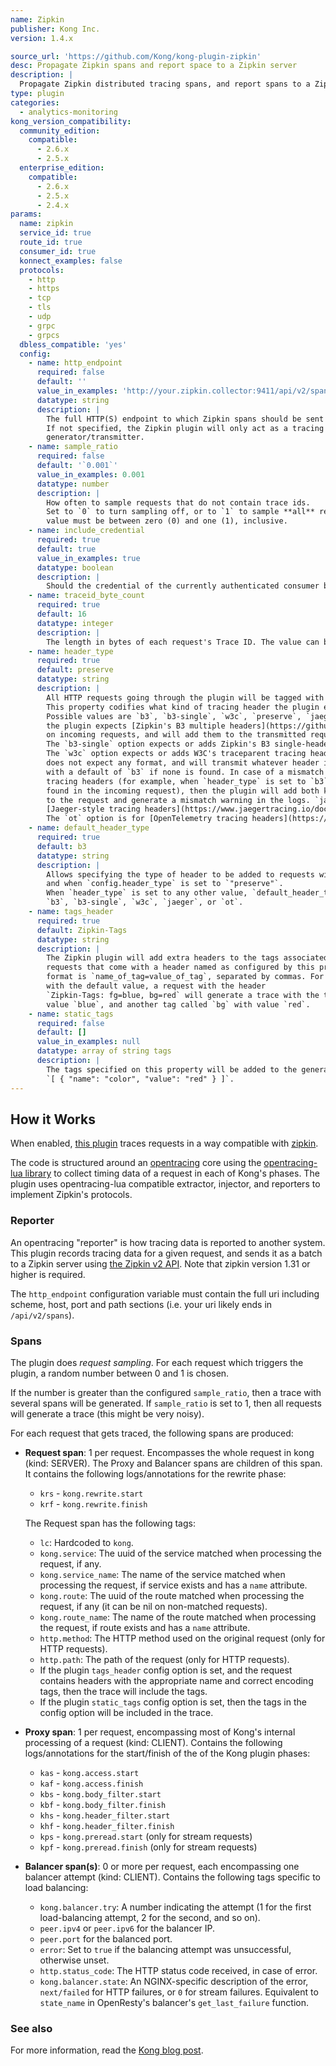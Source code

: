 ```yaml
---
name: Zipkin
publisher: Kong Inc.
version: 1.4.x

source_url: 'https://github.com/Kong/kong-plugin-zipkin'
desc: Propagate Zipkin spans and report space to a Zipkin server
description: |
  Propagate Zipkin distributed tracing spans, and report spans to a Zipkin server.
type: plugin
categories:
  - analytics-monitoring
kong_version_compatibility:
  community_edition:
    compatible:
      - 2.6.x
      - 2.5.x
  enterprise_edition:
    compatible:
      - 2.6.x
      - 2.5.x
      - 2.4.x
params:
  name: zipkin
  service_id: true
  route_id: true
  consumer_id: true
  konnect_examples: false
  protocols:
    - http
    - https
    - tcp
    - tls
    - udp
    - grpc
    - grpcs
  dbless_compatible: 'yes'
  config:
    - name: http_endpoint
      required: false
      default: ''
      value_in_examples: 'http://your.zipkin.collector:9411/api/v2/spans'
      datatype: string
      description: |
        The full HTTP(S) endpoint to which Zipkin spans should be sent by Kong.
        If not specified, the Zipkin plugin will only act as a tracing header
        generator/transmitter.
    - name: sample_ratio
      required: false
      default: '`0.001`'
      value_in_examples: 0.001
      datatype: number
      description: |
        How often to sample requests that do not contain trace ids.
        Set to `0` to turn sampling off, or to `1` to sample **all** requests. The
        value must be between zero (0) and one (1), inclusive.
    - name: include_credential
      required: true
      default: true
      value_in_examples: true
      datatype: boolean
      description: |
        Should the credential of the currently authenticated consumer be included in metadata sent to the Zipkin server?
    - name: traceid_byte_count
      required: true
      default: 16
      datatype: integer
      description: |
        The length in bytes of each request's Trace ID. The value can be either `8` or `16`.
    - name: header_type
      required: true
      default: preserve
      datatype: string
      description: |
        All HTTP requests going through the plugin will be tagged with a tracing HTTP request.
        This property codifies what kind of tracing header the plugin expects on incoming requests.
        Possible values are `b3`, `b3-single`, `w3c`, `preserve`, `jaeger`, or `ot`. The `b3` option means that
        the plugin expects [Zipkin's B3 multiple headers](https://github.com/openzipkin/b3-propagation#multiple-headers)
        on incoming requests, and will add them to the transmitted requests if they are missing from it.
        The `b3-single` option expects or adds Zipkin's B3 single-header tracing headers.
        The `w3c` option expects or adds W3C's traceparent tracing header. The `preserve` option
        does not expect any format, and will transmit whatever header is recognized or present,
        with a default of `b3` if none is found. In case of a mismatch between the expected and incoming
        tracing headers (for example, when `header_type` is set to `b3` but a w3c-style tracing header is
        found in the incoming request), then the plugin will add both kinds of tracing headers
        to the request and generate a mismatch warning in the logs. `jaeger` will use and expect
        [Jaeger-style tracing headers](https://www.jaegertracing.io/docs/1.22/client-libraries/#propagation-format) (`uber-trace-id`).
        The `ot` option is for [OpenTelemetry tracing headers](https://github.com/open-telemetry/opentelemetry-java/blob/96e8523544f04c305da5382854eee06218599075/extensions/trace_propagators/src/main/java/io/opentelemetry/extensions/trace/propagation/OtTracerPropagator.java) of the form `ot-tracer-*`.
    - name: default_header_type
      required: true
      default: b3
      datatype: string
      description: |
        Allows specifying the type of header to be added to requests with no pre-existing tracing headers
        and when `config.header_type` is set to `"preserve"`.
        When `header_type` is set to any other value, `default_header_type` is ignored. Possible values are
        `b3`, `b3-single`, `w3c`, `jaeger`, or `ot`.
    - name: tags_header
      required: true
      default: Zipkin-Tags
      datatype: string
      description: |
        The Zipkin plugin will add extra headers to the tags associated with any HTTP
        requests that come with a header named as configured by this property. The
        format is `name_of_tag=value_of_tag`, separated by commas. For example:
        with the default value, a request with the header
        `Zipkin-Tags: fg=blue, bg=red` will generate a trace with the tag `fg` with
        value `blue`, and another tag called `bg` with value `red`.
    - name: static_tags
      required: false
      default: []
      value_in_examples: null
      datatype: array of string tags
      description: |
        The tags specified on this property will be added to the generated request traces. For example:
        `[ { "name": "color", "value": "red" } ]`.
---
```


## How it Works

When enabled, [this plugin](https://github.com/Kong/kong-plugin-zipkin) traces requests in a way compatible with [zipkin](https://zipkin.io/).

The code is structured around an [opentracing](http://opentracing.io/) core using the [opentracing-lua library](https://github.com/Kong/opentracing-lua) to collect timing data of a request in each of Kong's phases.
The plugin uses opentracing-lua compatible extractor, injector, and reporters to implement Zipkin's protocols.

### Reporter

An opentracing "reporter" is how tracing data is reported to another system.
This plugin records tracing data for a given request, and sends it as a batch to a Zipkin server using [the Zipkin v2 API](https://zipkin.io/zipkin-api/#/default/post_spans). Note that zipkin version 1.31 or higher is required.

The `http_endpoint` configuration variable must contain the full uri including scheme, host, port and path sections (i.e. your uri likely ends in `/api/v2/spans`).

### Spans

The plugin does *request sampling*. For each request which triggers the plugin, a random number between 0 and 1 is chosen.

If the number is greater than the configured `sample_ratio`, then a trace with several spans will be generated. If `sample_ratio` is set to 1, then all requests will generate a trace (this might be very noisy).

For each request that gets traced, the following spans are produced:

* **Request span**: 1 per request. Encompasses the whole request in kong (kind: SERVER).
  The Proxy and Balancer spans are children of this span. It contains the following logs/annotations for the rewrite phase:

  * `krs` - `kong.rewrite.start`
  * `krf` - `kong.rewrite.finish`

  The Request span has the following tags:

  * `lc`: Hardcoded to `kong`.
  * `kong.service`: The uuid of the service matched when processing the request, if any.
  * `kong.service_name`: The name of the service matched when processing the request, if service exists and has a `name` attribute.
  * `kong.route`: The uuid of the route matched when processing the request, if any (it can be nil on non-matched requests).
  * `kong.route_name`: The name of the route matched when processing the request, if route exists and has a `name` attribute.
  * `http.method`: The HTTP method used on the original request (only for HTTP requests).
  * `http.path`: The path of the request (only for HTTP requests).
  * If the plugin `tags_header` config option is set, and the request contains headers with the appropriate name and correct encoding tags, then the trace will include the tags.
  * If the plugin `static_tags` config option is set, then the tags in the config option will be included in the trace.

* **Proxy span**: 1 per request, encompassing most of Kong's internal processing of a request (kind: CLIENT).
  Contains the following logs/annotations for the start/finish of the of the Kong plugin phases:
  * `kas` - `kong.access.start`
  * `kaf` - `kong.access.finish`
  * `kbs` - `kong.body_filter.start`
  * `kbf` - `kong.body_filter.finish`
  * `khs` - `kong.header_filter.start`
  * `khf` - `kong.header_filter.finish`
  * `kps` - `kong.preread.start` (only for stream requests)
  * `kpf` - `kong.preread.finish` (only for stream requests)

* **Balancer span(s)**: 0 or more per request, each encompassing one balancer attempt (kind: CLIENT).
Contains the following tags specific to load balancing:
  * `kong.balancer.try`: A number indicating the attempt (1 for the first load-balancing attempt, 2 for the second, and so on).
  * `peer.ipv4` or `peer.ipv6` for the balancer IP.
  * `peer.port` for the balanced port.
  * `error`: Set to `true` if the balancing attempt was unsuccessful, otherwise unset.
  * `http.status_code`: The HTTP status code received, in case of error.
  * `kong.balancer.state`: An NGINX-specific description of the error, `next/failed` for HTTP failures, or `0` for stream failures.
     Equivalent to `state_name` in OpenResty's balancer's `get_last_failure` function.

### See also

For more information, read the [Kong blog post](https://konghq.com/blog/tracing-with-zipkin-in-kong-2-1-0).
